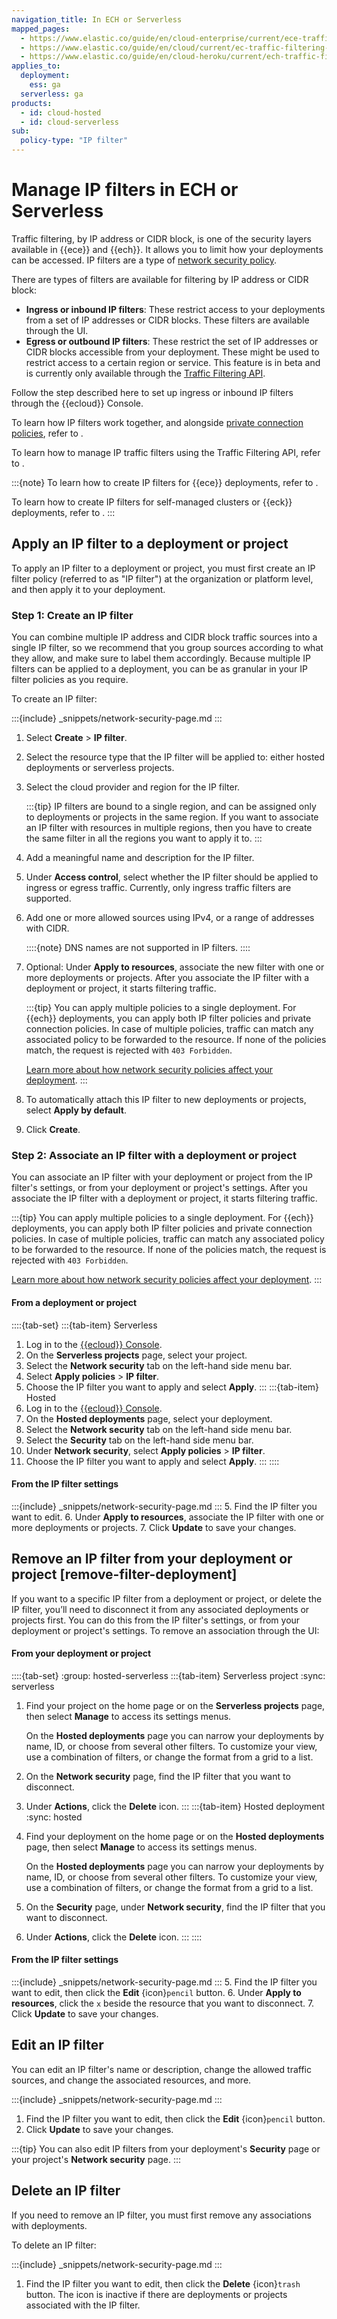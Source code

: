 ```yaml
---
navigation_title: In ECH or Serverless
mapped_pages:
  - https://www.elastic.co/guide/en/cloud-enterprise/current/ece-traffic-filtering-ip.html
  - https://www.elastic.co/guide/en/cloud/current/ec-traffic-filtering-ip.html
  - https://www.elastic.co/guide/en/cloud-heroku/current/ech-traffic-filtering-ip.html
applies_to:
  deployment:
    ess: ga
  serverless: ga
products:
  - id: cloud-hosted
  - id: cloud-serverless
sub:
  policy-type: "IP filter"
---
```


# Manage IP filters in ECH or Serverless

Traffic filtering, by IP address or CIDR block, is one of the security layers available in {{ece}} and {{ech}}. It allows you to limit how your deployments can be accessed. IP filters are a type of [network security policy](/deploy-manage/security/network-security-policies.md).

There are types of filters are available for filtering by IP address or CIDR block:

* **Ingress or inbound IP filters**: These restrict access to your deployments from a set of IP addresses or CIDR blocks. These filters are available through the UI.
* **Egress or outbound IP filters**: These restrict the set of IP addresses or CIDR blocks accessible from your deployment. These might be used to restrict access to a certain region or service. This feature is in beta and is currently only available through the [Traffic Filtering API](/deploy-manage/security/ec-traffic-filtering-through-the-api.md).

Follow the step described here to set up ingress or inbound IP filters through the {{ecloud}} Console.

To learn how IP filters work together, and alongside [private connection policies](private-link-traffic-filters.md), refer to [](/deploy-manage/security/network-security-policies.md).

To learn how to manage IP traffic filters using the Traffic Filtering API, refer to [](/deploy-manage/security/ec-traffic-filtering-through-the-api.md).

:::{note}
To learn how to create IP filters for {{ece}} deployments, refer to [](ip-filtering-ece.md).

To learn how to create IP filters for self-managed clusters or {{eck}} deployments, refer to [](ip-filtering-basic.md).
:::

## Apply an IP filter to a deployment or project

To apply an IP filter to a deployment or project, you must first create an IP filter policy (referred to as "IP filter") at the organization or platform level, and then apply it to your deployment.

### Step 1: Create an IP filter

You can combine multiple IP address and CIDR block traffic sources into a single IP filter, so we recommend that you group sources according to what they allow, and make sure to label them accordingly. Because multiple IP filters can be applied to a deployment, you can be as granular in your IP filter policies as you require.

To create an IP filter:

:::{include} _snippets/network-security-page.md
::: 
1. Select **Create** > **IP filter**.
2. Select the resource type that the IP filter will be applied to: either hosted deployments or serverless projects.
3. Select the cloud provider and region for the IP filter. 
   
    :::{tip}
    IP filters are bound to a single region, and can be assigned only to deployments or projects in the same region. If you want to associate an IP filter with resources in multiple regions, then you have to create the same filter in all the regions you want to apply it to.
    :::
4. Add a meaningful name and description for the IP filter.
5. Under **Access control**, select whether the IP filter should be applied to ingress or egress traffic. Currently, only ingress traffic filters are supported.
6. Add one or more allowed sources using IPv4, or a range of addresses with CIDR.

    ::::{note}
    DNS names are not supported in IP filters.
    ::::
7.  Optional: Under **Apply to resources**, associate the new filter with one or more deployments or projects. After you associate the  IP filter with a deployment or project, it starts filtering traffic.

    :::{tip}
    You can apply multiple policies to a single deployment. For {{ech}} deployments, you can apply both IP filter policies and private connection policies. In case of multiple policies, traffic can match any associated policy to be forwarded to the resource. If none of the policies match, the request is rejected with `403 Forbidden`.

    [Learn more about how network security policies affect your deployment](network-security-policies.md).
    :::

8.  To automatically attach this IP filter to new deployments or projects, select **Apply by default**.
9.   Click **Create**.

### Step 2: Associate an IP filter with a deployment or project

You can associate an IP filter with your deployment or project from the IP filter's settings, or from your deployment or project's settings. After you associate the IP filter with a deployment or project, it starts filtering traffic.

:::{tip}
You can apply multiple policies to a single deployment. For {{ech}} deployments, you can apply both IP filter policies and private connection policies. In case of multiple policies, traffic can match any associated policy to be forwarded to the resource. If none of the policies match, the request is rejected with `403 Forbidden`.

[Learn more about how network security policies affect your deployment](network-security-policies.md).
:::

#### From a deployment or project

::::{tab-set}
:::{tab-item} Serverless
1. Log in to the [{{ecloud}} Console](https://cloud.elastic.co?page=docs&placement=docs-body).
2. On the **Serverless projects** page, select your project.
3. Select the **Network security** tab on the left-hand side menu bar.
4. Select **Apply policies** > **IP filter**.
6. Choose the IP filter you want to apply and select **Apply**.
:::
:::{tab-item} Hosted
1. Log in to the [{{ecloud}} Console](https://cloud.elastic.co?page=docs&placement=docs-body).
2. On the **Hosted deployments** page, select your deployment.
3. Select the **Network security** tab on the left-hand side menu bar.
4. Select the **Security** tab on the left-hand side menu bar.
5. Under **Network security**, select **Apply policies** > **IP filter**.
6. Choose the IP filter you want to apply and select **Apply**.
:::
::::

#### From the IP filter settings

:::{include} _snippets/network-security-page.md
:::
5. Find the IP filter you want to edit.
6. Under **Apply to resources**, associate the IP filter with one or more deployments or projects.
7. Click **Update** to save your changes.

## Remove an IP filter from your deployment or project [remove-filter-deployment]

If you want to a specific IP filter from a deployment or project, or delete the IP filter, you’ll need to disconnect it from any associated deployments or projects first. You can do this from the IP filter's settings, or from your deployment or project's settings. To remove an association through the UI:

#### From your deployment or project

::::{tab-set}
:group: hosted-serverless
:::{tab-item} Serverless project
:sync: serverless
1. Find your project on the home page or on the **Serverless projects** page, then select **Manage** to access its settings menus.

    On the **Hosted deployments** page you can narrow your deployments by name, ID, or choose from several other filters. To customize your view, use a combination of filters, or change the format from a grid to a list.
2. On the **Network security** page, find the IP filter that you want to disconnect. 
3. Under **Actions**, click the **Delete** icon.
:::
:::{tab-item} Hosted deployment
:sync: hosted
1. Find your deployment on the home page or on the **Hosted deployments** page, then select **Manage** to access its settings menus.

    On the **Hosted deployments** page you can narrow your deployments by name, ID, or choose from several other filters. To customize your view, use a combination of filters, or change the format from a grid to a list.
2. On the **Security** page, under **Network security**, find the IP filter that you want to disconnect. 
3. Under **Actions**, click the **Delete** icon.
:::
::::

#### From the IP filter settings

:::{include} _snippets/network-security-page.md
:::
5. Find the IP filter you want to edit, then click the **Edit** {icon}`pencil` button.
6. Under **Apply to resources**, click the `x` beside the resource that you want to disconnect.
7. Click **Update** to save your changes.

## Edit an IP filter

You can edit an IP filter's name or description, change the allowed traffic sources, and change the associated resources, and more.

:::{include} _snippets/network-security-page.md
:::
1. Find the IP filter you want to edit, then click the **Edit** {icon}`pencil` button.
2. Click **Update** to save your changes.

:::{tip}
You can also edit IP filters from your deployment's **Security** page or your project's **Network security** page.
:::

## Delete an IP filter

If you need to remove an IP filter, you must first remove any associations with deployments.

To delete an IP filter:

:::{include} _snippets/network-security-page.md
:::
1. Find the IP filter you want to edit, then click the **Delete** {icon}`trash` button. The icon is inactive if there are deployments or projects associated with the IP filter.